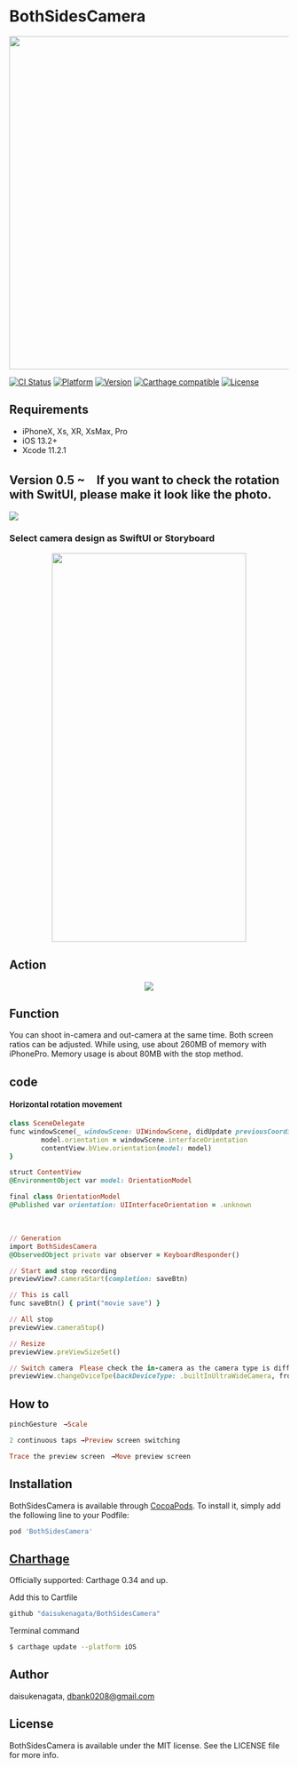 # BothSidesCamera
<p align="center">
<img src="https://user-images.githubusercontent.com/16457165/69432096-5d430300-0d7c-11ea-9728-4f0b0d6f2375.png" width="800" height="600">
</p>

[![CI Status](https://img.shields.io/travis/daisukenagata/BothSidesCamera.svg?style=flat)](https://travis-ci.org/daisukenagata/BothSidesCamera)
[![Platform](http://img.shields.io/badge/platform-iOS-blue.svg?style=flat)](https://developer.apple.com/iphone/index.action)
[![Version](https://img.shields.io/cocoapods/v/BothSidesCamera.svg?style=flat)](https://cocoapods.org/pods/BothSidesCamera)
[![Carthage compatible](https://img.shields.io/badge/Carthage-compatible-4BC51D.svg?style=flat)](https://github.com/Carthage/Carthage)
[![License](https://img.shields.io/cocoapods/l/BothSidesCamera.svg?style=flat)](https://cocoapods.org/pods/BothSidesCamera)

## Requirements
- iPhoneX, Xs, XR, XsMax, Pro
- iOS 13.2+
- Xcode 11.2.1

## Version 0.5 ~　If you want to check the rotation with SwitUI, please make it look like the photo.
![](https://user-images.githubusercontent.com/16457165/69897118-9128b480-138a-11ea-9d0e-3daef5d93acc.png)

### Select camera design as SwiftUI or Storyboard
<p align="center">
<img src=https://user-images.githubusercontent.com/16457165/69897887-3fd1f280-1395-11ea-9016-6127f0b3cadb.png width="350" height="700">
</p>

## Action
<p align="center">
<img src=https://user-images.githubusercontent.com/16457165/69488327-5070fd00-0eab-11ea-841f-08cf82e95971.gif>
</p>

## Function

You can shoot in-camera and out-camera at the same time. Both screen ratios can be adjusted.
While using, use about 260MB of memory with iPhonePro. Memory usage is about 80MB with the stop method.

## code

####  Horizontal rotation movement

```ruby
class SceneDelegate
func windowScene(_ windowScene: UIWindowScene, didUpdate previousCoordinateSpace: UICoordinateSpace, interfaceOrientation previousInterfaceOrientation: UIInterfaceOrientation, traitCollection previousTraitCollection: UITraitCollection) {
        model.orientation = windowScene.interfaceOrientation
        contentView.bView.orientation(model: model)     
}

struct ContentView 
@EnvironmentObject var model: OrientationModel

final class OrientationModel
@Published var orientation: UIInterfaceOrientation = .unknown

```
<br>

```ruby
// Generation
import BothSidesCamera
@ObservedObject private var observer = KeyboardResponder()

// Start and stop recording
previewView?.cameraStart(completion: saveBtn)

// This is call
func saveBtn() { print("movie save") }

// All stop 
previewView.cameraStop()

// Resize
previewView.preViewSizeSet()

// Switch camera　Please check the in-camera as the camera type is different.
previewView.changeDviceTpe(backDeviceType: .builtInUltraWideCamera, frontDeviceType:.builtInUltraWideCamera)

```

## How to

```ruby
pinchGesture　→Scale

2 continuous taps →Preview screen switching 

Trace the preview screen　→Move preview screen

```


## Installation

BothSidesCamera is available through [CocoaPods](https://cocoapods.org). To install
it, simply add the following line to your Podfile:

```ruby
pod 'BothSidesCamera'
```

## [Charthage](https://github.com/Carthage/Carthage)

Officially supported: Carthage 0.34 and up.

Add this to Cartfile
```ruby
github "daisukenagata/BothSidesCamera"
```

Terminal command
```bash
$ carthage update --platform iOS
```

## Author

daisukenagata, dbank0208@gmail.com

## License

BothSidesCamera is available under the MIT license. See the LICENSE file for more info.
